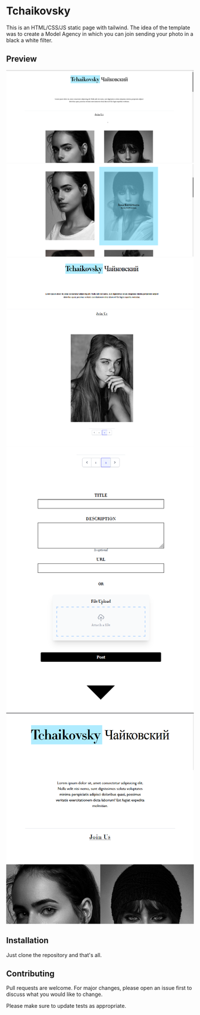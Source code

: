 ﻿# Tchaikovsky

This is an HTML/CSS/JS static page with tailwind. The idea of the template was to create a Model Agency in which you can join sending your photo in a black a white filter. 

## Preview
![Alt text](./assets/img/pages/page1.png?raw=true "Page 1")
![Alt text](./assets/img/pages/page2.png?raw=true "Page 2")
![Alt text](./assets/img/pages/page4.png?raw=true "Page 3")
![Alt text](./assets/img/pages/page5.png?raw=true "Form")
![Alt text](./assets/img/pages/page6.png?raw=true "Tablet 1")

## Installation
Just clone the repository and that's all.

## Contributing
Pull requests are welcome. For major changes, please open an issue first to discuss what you would like to change.

Please make sure to update tests as appropriate.
